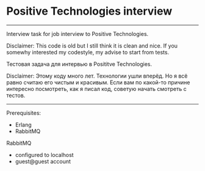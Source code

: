 # Positive Technologies interview
----
Interview task for job interview to Positive Technologies.

Disclaimer: This code is old but I still think it is clean and nice. If you somewhy interested my codestyle, my advise to start from tests.

Тестовая задача для интервью в Posititve Technologies.

Disclaimer: Этому коду много лет. Технологии ушли вперёд. Но я всё равно считаю его чистым и красивым. Если вам по какой-то причине интересно посмотреть, как я писал код, советую начать смотреть с тестов.

----

Prerequisites:
- Erlang
- RabbitMQ

RabbitMQ
- configured to localhost
- guest@guest account 
